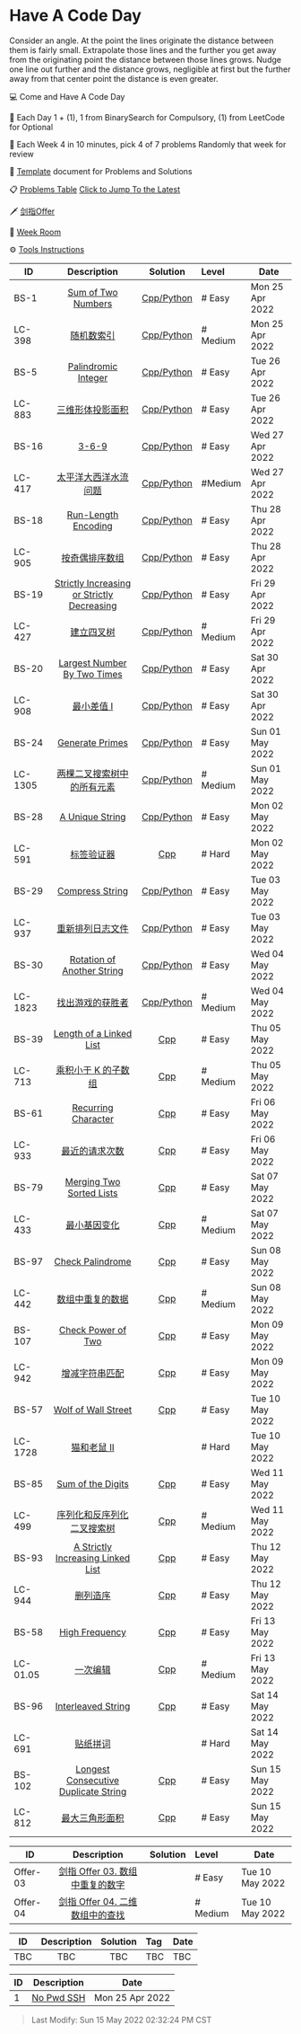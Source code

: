 # Have A Code Day
Consider an angle. At the point the lines originate the distance between them is fairly small. Extrapolate those lines and the further you get away from the originating point the distance between those lines grows. Nudge one line out further and the distance grows, negligible at first but the further away from that center point the distance is even greater.

💻 Come and Have A Code Day

📖 Each Day 1 + (1), 1 from BinarySearch for Compulsory, (1) from LeetCode for Optional

🎯 Each Week 4 in 10 minutes, pick 4 of 7 problems Randomly that week for review 

🔖 [Template](template.md) document for Problems and Solutions

📋 [Problems Table](#problem)   [Click to Jump To the Latest](#latest)

🗡️ [剑指Offer](#offer)

🧾 [Week Room](#weekroom)

⚙️ [Tools Instructions](#tools)

<span id="problem"></span>

| ID   |                         Description                          | Solution | Level  | Date            |
| ---- | :----------------------------------------------------------: | :------: | :--- | --------------- |
| BS-1 | [Sum of Two Numbers](https://binarysearch.com/problems/Sum-of-Two-Numbers) | [Cpp/Python](./binarysearch/bs_1.md) | # Easy | Mon 25 Apr 2022 |
| LC-398 | [随机数索引](https://leetcode-cn.com/problems/random-pick-index/) | [Cpp/Python](./leetcode/lc_398.md) | # Medium | Mon 25 Apr 2022 |
| BS-5 | [Palindromic Integer](https://binarysearch.com/problems/Palindromic-Integer) | [Cpp/Python](./binarysearch/bs_5.md) | # Easy | Tue 26 Apr 2022 |
| LC-883 | [三维形体投影面积](https://leetcode-cn.com/problems/projection-area-of-3d-shapes/) | [Cpp/Python](./leetcode/lc_883.md) | # Easy | Tue 26 Apr 2022 |
| BS-16 | [3-6-9](https://binarysearch.com/problems/3-6-9) | [Cpp/Python](./binarysearch/bs_16.md) | # Easy | Wed 27 Apr 2022 |
| LC-417 | [太平洋大西洋水流问题](https://leetcode-cn.com/problems/pacific-atlantic-water-flow/) | [Cpp/Python](./leetcode/lc_417.md) | #Medium | Wed 27 Apr 2022 |
| BS-18 | [Run-Length Encoding](https://binarysearch.com/problems/Run-Length-Encoding) | [Cpp/Python](./binarysearch/bs_18.md) | # Easy | Thu 28 Apr 2022 |
| LC-905 | [按奇偶排序数组](https://leetcode-cn.com/problems/sort-array-by-parity/) | [Cpp/Python](./leetcode/lc_905.md) | # Easy | Thu 28 Apr 2022 |
| BS-19 | [Strictly Increasing or Strictly Decreasing](https://binarysearch.com/problems/Strictly-Increasing-or-Strictly-Decreasing) | [Cpp/Python](./binarysearch/bs_19.md) | # Easy | Fri 29 Apr 2022 |
| LC-427 | [建立四叉树](https://leetcode-cn.com/problems/construct-quad-tree/) | [Cpp/Python](./leetcode/lc_427.md) | # Medium | Fri 29 Apr 2022 |
| BS-20| [Largest Number By Two Times](https://binarysearch.com/problems/Largest-Number-By-Two-Times) | [Cpp/Python](./binarysearch/bs_20.md) | # Easy | Sat 30 Apr 2022 |
| LC-908 | [最小差值 I](https://leetcode-cn.com/problems/smallest-range-i/) | [Cpp/Python](./leetcode/lc_908.md) | # Easy | Sat 30 Apr 2022|
| BS-24 | [Generate Primes](https://binarysearch.com/problems/Generate-Primes) | [Cpp/Python](./binarysearch/bs_24.md) | # Easy | Sun 01 May 2022 |
| LC-1305 | [两棵二叉搜索树中的所有元素](https://leetcode-cn.com/problems/all-elements-in-two-binary-search-trees/) | [Cpp/Python](./leetcode/lc_1305.md) | # Medium | Sun 01 May 2022 |
| BS-28 | [A Unique String](https://binarysearch.com/problems/A-Unique-String) | [Cpp/Python](./binarysearch/bs_28.md) | # Easy | Mon 02 May 2022 |
| LC-591 | [标签验证器](https://leetcode-cn.com/problems/tag-validator/) | [Cpp](./leetcode/lc_591.md) | # Hard | Mon 02 May 2022 |
| BS-29 | [Compress String](https://binarysearch.com/problems/Compress-String) | [Cpp/Python](./binarysearch/bs_29.md) | # Easy | Tue 03 May 2022 |
| LC-937 | [重新排列日志文件](https://leetcode-cn.com/problems/reorder-data-in-log-files/) | [Cpp/Python](./leetcode/lc_937.md) | # Easy | Tue 03 May 2022 |
| BS-30 | [Rotation of Another String](https://binarysearch.com/problems/Rotation-of-Another-String) | [Cpp/Python](./binarysearch/bs_30.md) | # Easy | Wed 04 May 2022 |
| LC-1823 | [找出游戏的获胜者](https://leetcode-cn.com/problems/find-the-winner-of-the-circular-game/) | [Cpp/Python](./leetcode/lc_1823.md) | # Medium | Wed 04 May 2022 |
| BS-39 | [Length of a Linked List](https://binarysearch.com/problems/Length-of-a-Linked-List) | [Cpp](./binarysearch/bs_39.md) | # Easy | Thu 05 May 2022 | 
| LC-713 | [乘积小于 K 的子数组](https://leetcode-cn.com/problems/subarray-product-less-than-k/) | [Cpp](./leetcode/lc_713.md) | # Medium | Thu 05 May 2022 |
| BS-61 | [Recurring Character](https://binarysearch.com/problems/Recurring-Character) | [Cpp](./binarysearch/bs_61.md) | # Easy | Fri 06 May 2022 |
| LC-933 | [最近的请求次数](https://leetcode-cn.com/problems/number-of-recent-calls/) | [Cpp](./leetcode/lc_933.md) | # Easy | Fri 06 May 2022 |
| BS-79 | [Merging Two Sorted Lists](https://binarysearch.com/problems/Merging-Two-Sorted-Lists) | [Cpp](./binarysearch/bs_79.md) | # Easy | Sat 07 May 2022 |
| LC-433 | [最小基因变化](https://leetcode-cn.com/problems/minimum-genetic-mutation/) | [Cpp](./leetcode/lc_433.md) | # Medium | Sat 07 May 2022 | 
| BS-97 | [Check Palindrome](https://binarysearch.com/problems/Check-Palindrome) | [Cpp](./binarysearch/bs_97.md) | # Easy | Sun 08 May 2022 |
| LC-442 | [数组中重复的数据](https://leetcode-cn.com/problems/find-all-duplicates-in-an-array/) | [Cpp](./leetcode/lc_442.md) | # Medium | Sun 08 May 2022 |
| BS-107 | [Check Power of Two](https://binarysearch.com/problems/Check-Power-of-Two) | [Cpp](./binarysearch/bs_107.md) | # Easy | Mon 09 May 2022 |
| LC-942 | [增减字符串匹配](https://leetcode-cn.com/problems/di-string-match/) | [Cpp](./leetcode/lc_942.md) | # Easy | Mon 09 May 2022 |
| BS-57 | [Wolf of Wall Street](https://binarysearch.com/problems/Wolf-of-Wall-Street) | [Cpp](./binarysearch/bs_57.md) | # Easy | Tue 10 May 2022 |
| LC-1728 | [猫和老鼠 II](https://leetcode.cn/problems/cat-and-mouse-ii/) |  | # Hard | Tue 10 May 2022 |
| BS-85 | [Sum of the Digits](https://binarysearch.com/problems/Sum-of-the-Digits) | [Cpp](./binarysearch/bs_85.md) | # Easy | Wed 11 May 2022 |
| LC-499 | [序列化和反序列化二叉搜索树](https://leetcode.cn/problems/serialize-and-deserialize-bst/) | [Cpp](./leetcode/lc_449.md) | # Medium | Wed 11 May 2022 |
| BS-93 | [A Strictly Increasing Linked List](https://binarysearch.com/problems/A-Strictly-Increasing-Linked-List) | [Cpp](./binarysearch/bs_93.md) | # Easy | Thu 12 May 2022 |
| LC-944 | [删列造序](https://leetcode.cn/problems/delete-columns-to-make-sorted/) | [Cpp](./leetcode/lc_944.md) | # Easy | Thu 12 May 2022 | 
| BS-58 | [High Frequency](https://binarysearch.com/problems/High-Frequency) | [Cpp](./binarysearch/bs_58.md) | # Easy | Fri 13 May 2022 |
| LC-01.05 | [一次编辑](https://leetcode.cn/problems/one-away-lcci/) | [Cpp](./leetcode/lc_0105.md) | # Medium | Fri 13 May 2022 |  
| BS-96 | [Interleaved String](https://binarysearch.com/problems/Interleaved-String) | [Cpp](./binarysearch/bs_96.md) | # Easy | Sat 14 May 2022 |
| LC-691 | [贴纸拼词](https://leetcode.cn/problems/stickers-to-spell-word/) |  | # Hard | Sat 14 May 2022 |
| BS-102 | [Longest Consecutive Duplicate String](https://binarysearch.com/problems/Longest-Consecutive-Duplicate-String) | [Cpp](./binarysearch/bs_102.md) | # Easy | Sun 15 May 2022 |
| LC-812 | [最大三角形面积](https://leetcode.cn/problems/largest-triangle-area/) | [Cpp](./leetcode/lc_812.md) | # Easy | Sun 15 May 2022 | 


<span id="latest"></span>
<span id="offer"></span>

| ID   |                         Description                          | Solution | Level  | Date            |
| ---- | :----------------------------------------------------------: | :------: | :--- | --------------- |
| Offer-03 | [剑指 Offer 03. 数组中重复的数字](https://leetcode.cn/problems/shu-zu-zhong-zhong-fu-de-shu-zi-lcof/) |  | # Easy | Tue 10 May 2022 |
| Offer-04 | [剑指 Offer 04. 二维数组中的查找](https://leetcode.cn/problems/er-wei-shu-zu-zhong-de-cha-zhao-lcof/) |  | # Medium | Tue 10 May 2022 |

<span id="weekroom"></span>

| ID   |                         Description                          | Solution | Tag  | Date            |
| ---- | :----------------------------------------------------------: | :------: | :--- | --------------- |
| TBC | TBC | TBC          | TBC      | TBC |

<span id="tools"></span>


| ID | Description | Date |
| ---- | :-------------------: | ----------------|
| 1 | [No Pwd SSH](./tools/NoPwdSSH.md) | Mon 25 Apr 2022 |



> Last Modify: Sun 15 May 2022 02:32:24 PM CST



